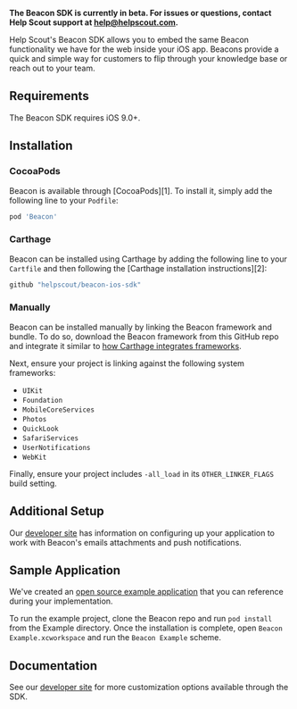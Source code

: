 **The Beacon SDK is currently in beta. For issues or questions, contact Help Scout support at help@helpscout.com.**

Help Scout's Beacon SDK allows you to embed the same Beacon functionality we have for the web inside your iOS app. Beacons provide a quick and simple way for customers to flip through your knowledge base or reach out to your team.


## Requirements

The Beacon SDK requires iOS 9.0+.

## Installation

### CocoaPods

Beacon is available through [CocoaPods][1]. To install it, simply add the following line to your `Podfile`:

```ruby
pod 'Beacon'
```

### Carthage
 
Beacon can be installed using Carthage by adding the following line to your `Cartfile` and then following the [Carthage installation instructions][2]:
 
```ruby
github "helpscout/beacon-ios-sdk"
```

### Manually

Beacon can be installed manually by linking the Beacon framework and bundle. To do so, download the Beacon framework from this GitHub repo and integrate it similar to [how Carthage integrates frameworks](https://github.com/Carthage/Carthage#adding-frameworks-to-an-application).

Next, ensure your project is linking against the following system frameworks:

* `UIKit`
* `Foundation`
* `MobileCoreServices`
* `Photos`
* `QuickLook`
* `SafariServices`
* `UserNotifications`
* `WebKit`

Finally, ensure your project includes `-all_load` in its `OTHER_LINKER_FLAGS` build setting.

## Additional Setup

Our [developer site](https://developer.helpscout.com/beacon-2/ios/#additional-setup) has information on configuring up your application to work with Beacon's emails attachments and push notifications.

## Sample Application

We've created an <a href="https://github.com/helpscout/beacon-ios-sdk/tree/master/Example" target="_blank">open source example application</a> that you can reference during your implementation.

To run the example project, clone the Beacon repo and run `pod install` from the Example directory. Once the installation is complete, open `Beacon Example.xcworkspace` and run the `Beacon Example` scheme.

## Documentation

See our [developer site](https://developer.helpscout.com/beacon-2/ios/) for more customization options available through the SDK.
